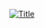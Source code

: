 [![Title](https://play-static.unity.com/20230129/p/images/8c512348-7207-48b3-bdef-6d2952ecf81a_Screenshot_20230129_185738.png)](https://play.unity.com/webgl/c3d51f63-6f3d-4504-97b3-c0332ba2ecb5)
